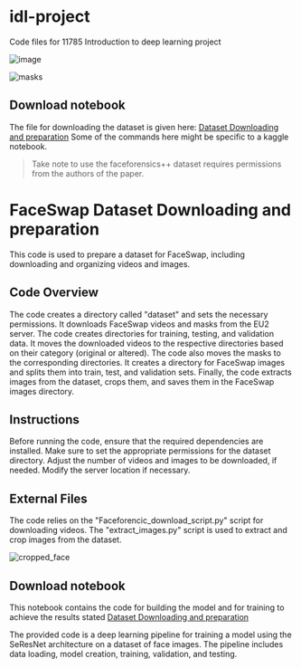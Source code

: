 # idl-project
Code files for 11785 Introduction to deep learning project

![image](https://github.com/RDjarbeng/idl-project/assets/57795443/0e70df52-02a7-42b1-873b-d3c7c16ba5aa)

![masks](https://github.com/RDjarbeng/idl-project/assets/57795443/4ec620da-cfd2-41df-bd3c-8ebc6c1940af)


## Download notebook
The file for downloading the dataset is given here:
[Dataset Downloading and preparation](https://github.com/RDjarbeng/idl-project/blob/main/downloading-dataset.ipynb)
Some of the commands here might be specific to a kaggle notebook. 


> Take note to use the faceforensics++ dataset requires permissions from the authors of the paper.

# FaceSwap Dataset Downloading and preparation

This code is used to prepare a dataset for FaceSwap, including downloading and organizing videos and images.

## Code Overview
The code creates a directory called "dataset" and sets the necessary permissions.
It downloads FaceSwap videos and masks from the EU2 server.
The code creates directories for training, testing, and validation data.
It moves the downloaded videos to the respective directories based on their category (original or altered).
The code also moves the masks to the corresponding directories.
It creates a directory for FaceSwap images and splits them into train, test, and validation sets.
Finally, the code extracts images from the dataset, crops them, and saves them in the FaceSwap images directory.
## Instructions
Before running the code, ensure that the required dependencies are installed.
Make sure to set the appropriate permissions for the dataset directory.
Adjust the number of videos and images to be downloaded, if needed.
Modify the server location if necessary.
## External Files
The code relies on the "Faceforencic_download_script.py" script for downloading videos.
The "extract_images.py" script is used to extract and crop images from the dataset.

![cropped_face](https://github.com/RDjarbeng/idl-project/assets/57795443/47d2d396-5b1e-44fe-b17a-7c926f33e12f)


## Download notebook
This notebook contains the code for building the model and for training to achieve the results stated
[Dataset Downloading and preparation](https://github.com/RDjarbeng/idl-project/blob/main/project-notebook-codes.ipynb)

The provided code is a deep learning pipeline for training a model using the SeResNet architecture on a dataset of face images. The pipeline includes data loading, model creation, training, validation, and testing. 
